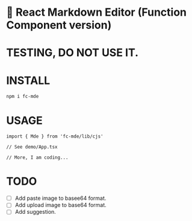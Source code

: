 # 📝 React Markdown Editor (Function Component version)

# TESTING, DO NOT USE IT.

# INSTALL

```
npm i fc-mde
```

# USAGE

```
import { Mde } from 'fc-mde/lib/cjs'

// See demo/App.tsx

// More, I am coding...
```

# TODO

- [ ] Add paste image to basee64 format.
- [ ] Add upload image to base64 format.
- [ ] Add suggestion.
